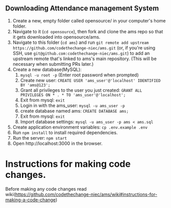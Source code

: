 ## Downloading Attendance management System

1. Create a new, empty folder called opensource/ in your computer's home folder.
2. Navigate to it (`cd opensource`), then fork and clone the ams repo so that it gets downloaded into opensource/ams.
3. Navigate to this folder (`cd ams`) and run `git remote add upstream https://github.com/codethechange-niec/ams.git` (or, if you're using SSH, use `git@github.com:codethechange-niec/ams.git`) to add an upstream remote that's linked to ams's main repository. (This will be necessary when submitting PRs later.)
4. Create a new database(MySQL):
  	1. `mysql -u root -p` (Enter root password when prompted)
	2. Create new user: `CREATE USER 'ams_user'@'localhost' IDENTIFIED BY 'ams@123';`
	3. Grant all privileges to the user you just created: `GRANT ALL PRIVILEGES ON * . * TO 'ams_user'@'localhost';`
  	4. Exit from mysql: `exit`
	5. Login in with the ams_user: `mysql -u ams_user -p`
	6. create database named ams: `CREATE DATABASE ams;`
	7. Exit from mysql: `exit`
  	8. Import database settings: `mysql -u ams_user -p ams < ams.sql`
5. Create application environment variables: `cp .env.example .env`
6. Run `npm install` to install required dependencies.
7. Run the server: `npm start`
8. Open http://localhost:3000 in the browser.

# Instructions for making code changes.

Before making any code changes read wiki(https://github.com/codethechange-niec/ams/wiki#instructions-for-making-a-code-change)

